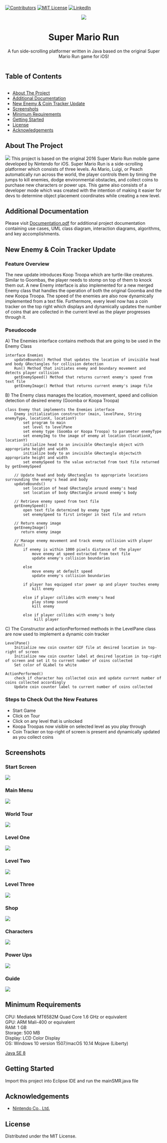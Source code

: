 [![Contributors][contributors-shield]][contributors-url] 
[![MIT License][license-shield]][license-url]
[![LinkedIn][linkedin-shield]][linkedin-url]
<br>

<p align="center">
<img src="https://github.com/i0nicsBik/SuperMarioRun/blob/master/media/startScreen/mario.png?raw=true"></p>
<h1 align='center' >Super Mario Run</h1>
<p align='center'>A fun side-scrolling platformer written in Java based on the original Super Mario Run game for iOS!</p>
<summary><h2 style="display: inline-block">Table of Contents</h2></summary>

- [About The Project](#about)
- [Additional Documentation](#doc)
- [New Enemy & Coin Tracker Update](#update)
- [Screenshots](#screenshots)
- [Minimum Requirements](#min)
- [Getting Started](#start)
- [License](#license)
- [Acknowledgements](#ack)

<h2 id='about'>About The Project</h2>
<img src='Screenshots/level.png '>
This project is based on the original 2016 Super Mario Run mobile game developed by Nintendo for iOS.
Super Mario Run is a side-scrolling platformer which consists of three levels. As Mario, Luigi, or Peach
automatically run across the world, the player controls them by timing the jumps to kill enemies, dodge environmental obstacles, and collect
coins to purchase new characters or power ups. This game also consists of a developer mode which was created with the intention
of making it easier for devs to determine object placement coordinates while creating a new level.

<h2 id='doc'>Additional Documentation</h2>
<p>Please visit <a href='https://github.com/i0nics/super-mario-run/blob/master/Documentation.pdf'>Documentation.pdf</a> for additional project documentation containing use cases, UML class diagram, interaction diagrams, algorithms, and key accomplishments.</p>

<h2 id='update'>New Enemy & Coin Tracker Update</h2>
<h3>Feature Overview</h3>
<p>The new update introduces Koop Troopa which are turtle-like creatures. Similar to Goombas, the player needs to stomp on top of them to knock them out.
A new Enemy interface is also implemented for a new merged Enemy class that handles the operation of both the original Goomba and the new Koopa Troopa. The speed of the enemies are also now dynamically implemented from a text file. Furthermore, every level now has a coin tracker on the top right which displays and dynamically updates the number of coins that are collected in the current level as the player progresses through it.
</p>

<h3>Pseudocode</h3>
<p>A) The Enemies interface contains methods that are going to be used in the Enemy Class</p>

```
interface Enemies
    updateBounds() Method that updates the location of invisible head and body GRectangles for collision detection
    Run() Method that initiates enemy and boundary movement and detects player collision
    getEnemySpeed() Method that returns current enemy's speed from text file
    getEnemyImage() Method that returns current enemy's image file
```

<p>B) The Enemy class manages the location, movement, speed and collision detection of desired enemy (Goomba or Koopa Troopa)</p>

```
class Enemy that implements the Enemies interface
    Enemy initialization constructor (main, levelPane, String enemyType, locationX, locationY)
        set program to main
        set level to levelPane
        set enemy type (Goomba or Koopa Troopa) to parameter enemyType
        set enemyImg to the image of enemy at location (locationX, locationY)
        initialize head to an invisible GRectangle object with appropriate height and width
        initialize body to an invisible GRectangle objectwith appropriate height and width
        set enemySpeed to the value extracted from text file returned by getEnemySpeed
        
    // Update head and body GRectangles to appropriate locations surrounding the enemy's head and body
    updateBounds()
        set location of head GRectangle around enemy's head
        set location of body GRectangle around enemy's body
    
    // Retrieve enemy speed from text file
    getEnemySpeed()
        open text file determined by enemy type
        set enemySpeed to first integer in text file and return
    
    // Return enemy image
    getEnemyImage() 
       return enemy image
      
    // Manage enemy movement and track enemy collision with player
    Run()
        if enemy is within 1000 pixels distance of the player
            move enemy at speed extracted from text file
            update enemy's collision boundaries
        
        else
            move enemy at default speed
            update enemy's collision boundaries
        
        if player has equipped star power up and player touches enemy
            kill enemy
        
        else if player collides with enemy's head
            play stomp sound
            kill enemy
       
        else if player collides with enemy's body
             kill player 
```
<p>C) The Constructor and actionPerformed methods in the LevelPane class are now used to implement a dynamic coin tracker</p>
   
```
LevelPane() 
    Initialize new coin counter GIF file at desired location in top-right of screen
    Initialize new coin counter label at desired location in top-right of screen and set it to current number of coins collected
    Set color of GLabel to white

ActionPerformed()
    check if character has collected coin and update current number of coins collected accordingly
    Update coin counter label to current number of coins collected
```
<h3>Steps to Check Out the New Features</h3>
<ul>
<li>Start Game</li>
<li> Click on Tour</li>
<li> Click on any level that is unlocked</li>
<li> Koopa Troopas now visible on selected level as you play through</li>
<li> Coin Tracker on top-right of screen is present and dynamically updated as you collect coins</li>
</ul>

<h2 id='screenshots'>Screenshots</h2>
<h3>Start Screen</h3>
<img src='Screenshots/start.png'>
<h3>Main Menu</h3>
<img src='Screenshots/menu.png'>
<h3>World Tour</h3>
<img src='Screenshots/world_tour.png'>
<h3>Level One</h3>
<img src='Screenshots/level1.png'>
<h3>Level Two</h3>
<img src='Screenshots/level2.png'>
<h3>Level Three</h3>
<img src='Screenshots/level3.png'>
<h3>Shop</h3>
<img src='Screenshots/shop.png'>
<h3>Characters</h3>
<img src='Screenshots/charac.png'>
<h3>Power Ups</h3>
<img src='Screenshots/powerup.png'>
<h3>Guide</h3>
<img src='Screenshots/guide.png'>
<h2 id='min'>Minimum Requirements</h2>
CPU: Mediatek MT6582M Quad Core 1.6 GHz or equivalent<br />
GPU: ARM Mali-400 or equivalent<br />
RAM: 1 GB<br />
Storage: 500 MB<br />
Display: LCD Color Display<br />
OS: Windows 10 version 1507/macOS 10.14 Mojave (Liberty)

[Java SE 8](https://www.oracle.com/java/technologies/javase-downloads.html)

<h2 id='start'>Getting Started</h2>
Import this project into Eclipse IDE and run the mainSMR.java file

<h2 id='ack'>Acknowledgements</h2>

* [Nintendo Co., Ltd.](http://nintendo.com)

<h2 id='license'>License</h2>
<p>Distributed under the MIT License.</p>

[contributors-shield]: https://img.shields.io/github/contributors/othneildrew/Best-README-Template.svg?style=for-the-badge
[contributors-url]: https://github.com/i0nics/super-mario-run/graphs/contributors
[license-shield]: https://img.shields.io/github/license/othneildrew/Best-README-Template.svg?style=for-the-badge
[license-url]: https://github.com/i0nics/super-mario-run/blob/master/LICENSE
[linkedin-shield]: https://img.shields.io/badge/-LinkedIn-black.svg?style=for-the-badge&logo=linkedin&colorB=555
[linkedin-url]: https://linkedin.com/in/bikramce
